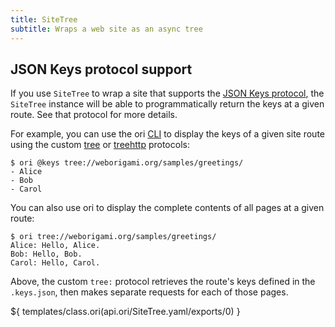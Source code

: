 ```yaml
---
title: SiteTree
subtitle: Wraps a web site as an async tree
---
```


## JSON Keys protocol support

If you use `SiteTree` to wrap a site that supports the [JSON Keys protocol](jsonKeys.html), the `SiteTree` instance will be able to programmatically return the keys at a given route. See that protocol for more details.

For example, you can use the ori [CLI](/cli) to display the keys of a given site route using the custom [tree](/builtins/@treeHttps.html) or [treehttp](/builtins/@treeHttp.html) protocols:

```console
$ ori @keys tree://weborigami.org/samples/greetings/
- Alice
- Bob
- Carol
```

You can also use ori to display the complete contents of all pages at a given route:

```console
$ ori tree://weborigami.org/samples/greetings/
Alice: Hello, Alice.
Bob: Hello, Bob.
Carol: Hello, Carol.
```

Above, the custom `tree:` protocol retrieves the route's keys defined in the `.keys.json`, then makes separate requests for each of those pages.

${ templates/class.ori(api.ori/SiteTree.yaml/exports/0) }
